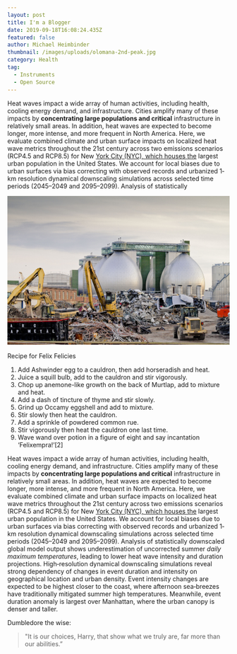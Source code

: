 ```yaml
---
layout: post
title: I'm a Blogger
date: 2019-09-18T16:08:24.435Z
featured: false
author: Michael Heimbinder
thumbnail: /images/uploads/olomana-2nd-peak.jpg
category: Health
tag:
  - Instruments
  - Open Source
---
```

Heat waves impact a wide array of human activities, including health, cooling energy demand, and infrastructure. Cities amplify many of these impacts by **concentrating large populations and critical** infrastructure in relatively small areas. In addition, heat waves are expected to become longer, more intense, and more frequent in North America. Here, we evaluate combined climate and urban surface impacts on localized heat wave metrics throughout the 21st century across two emissions scenarios (RCP4.5 and RCP8.5) for New [York City (NYC), which houses the](google.pl) largest urban population in the United States. We account for local biases due to urban surfaces via bias correcting with observed records and urbanized 1‐km resolution dynamical downscaling simulations across selected time periods (2045–2049 and 2095–2099). Analysis of statistically 

![](/images/uploads/newtown-creek.jpg "Big big")

Recipe for Felix Felicies

1. Add Ashwinder egg to a cauldron, then add horseradish and heat.
2. Juice a squill bulb, add to the cauldron and stir vigorously.
3. Chop up anemone-like growth on the back of Murtlap, add to mixture and heat.
4. Add a dash of tincture of thyme and stir slowly.
5. Grind up Occamy eggshell and add to mixture.
6. Stir slowly then heat the cauldron.
7. Add a sprinkle of powdered common rue.
8. Stir vigorously then heat the cauldron one last time.
9. Wave wand over potion in a figure of eight and say incantation ‘Felixempra!’\[2]

Heat waves impact a wide array of human activities, including health, cooling energy demand, and infrastructure. Cities amplify many of these impacts by **concentrating large populations and critical** infrastructure in relatively small areas. In addition, heat waves are expected to become longer, more intense, and more frequent in North America. Here, we evaluate combined climate and urban surface impacts on localized heat wave metrics throughout the 21st century across two emissions scenarios (RCP4.5 and RCP8.5) for New [York City (NYC), which houses the](google.pl) largest urban population in the United States. We account for local biases due to urban surfaces via bias correcting with observed records and urbanized 1‐km resolution dynamical downscaling simulations across selected time periods (2045–2049 and 2095–2099). Analysis of statistically downscaled global model output shows underestimation of uncorrected summer _daily maximum temperatures_, leading to lower heat wave intensity and duration projections. High‐resolution dynamical downscaling simulations reveal strong dependency of changes in event duration and intensity on geographical location and urban density. Event intensity changes are expected to be highest closer to the coast, where afternoon sea‐breezes have traditionally mitigated summer high temperatures. Meanwhile, event duration anomaly is largest over Manhattan, where the urban canopy is denser and taller.

Dumbledore the wise:

> "It is our choices, Harry, that show what we truly are, far more than our abilities.”
